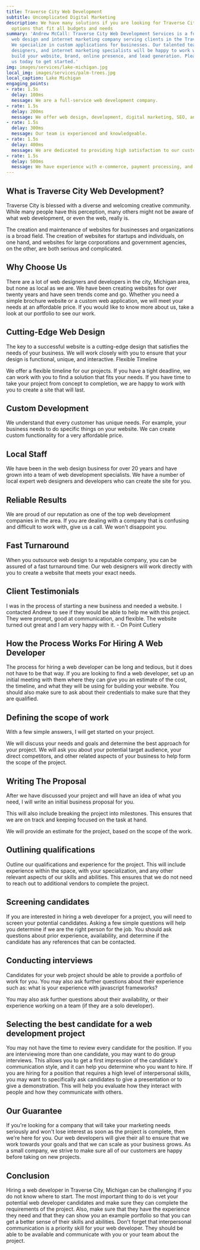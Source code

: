```yaml
---
title: Traverse City Web Development
subtitle: Uncomplicated Digital Marketing
description: We have many solutions if you are looking for Traverse City web development
  options that fit all budgets and needs
summary: 'Andrew McCall: Traverse City Web Development Services is a full service
  web design and internet marketing company serving clients in the Traverse City Michigan.
  We specialize in custom applications for businesses. Our talented team of web developers,
  designers, and internet marketing specialists will be happy to work with you to
  build your website, brand, online presence, and lead generation. Please contact
  us today to get started.'
img: images/services/lake-michigan.jpg
local_img: images/services/palm-trees.jpg
local_caption: Lake Michigan
engaging_points:
- rate: 1.5s
  delay: 100ms
  message: We are a full-service web development company.
- rate: 1.5s
  delay: 200ms
  message: We offer web design, development, digital marketing, SEO, and more.
- rate: 1.5s
  delay: 300ms
  message: Our team is experienced and knowledgeable.
- rate: 1.5s
  delay: 400ms
  message: We are dedicated to providing high satisfaction to our customers.
- rate: 1.5s
  delay: 500ms
  message: We have experience with e-commerce, payment processing, and analytics.
---
```


## What is Traverse City Web Development?

Traverse City is blessed with a diverse and welcoming creative community. While many people have this perception, many others might not be aware of what web development, or even the web, really is.


The creation and maintenance of websites for businesses and organizations is a broad field. The creation of websites for startups and individuals, on one hand, and websites for large corporations and government agencies, on the other, are both serious and complicated.


## Why Choose Us


There are a lot of web designers and developers in the city, Michigan area, but none as local as we are. We have been creating websites for over twenty years and have seen trends come and go. Whether you need a simple brochure website or a custom web application, we will meet your needs at an affordable price. If you would like to know more about us, take a look at our portfolio to see our work. 


## Cutting-Edge Web Design

The key to a successful website is a cutting-edge design that satisfies the needs of your business. We will work closely with you to ensure that your design is functional, unique, and interactive. 
Flexible Timeline

We offer a flexible timeline for our projects. If you have a tight deadline, we can work with you to find a solution that fits your needs. If you have time to take your project from concept to completion, we are happy to work with you to create a site that will last. 


## Custom Development

We understand that every customer has unique needs. For example, your business needs to do specific things on your website. We can create custom functionality for a very affordable price. 


## Local Staff

We have been in the web design business for over 20 years and have grown into a team of web development specialists. We have a number of local expert web designers and developers who can create the site for you. 


## Reliable Results

We are proud of our reputation as one of the top web development companies in the area. If you are dealing with a company that is confusing and difficult to work with, give us a call. We won't disappoint you. 


## Fast Turnaround

When you outsource web design to a reputable company, you can be assured of a fast turnaround time. Our web designers will work directly with you to create a website that meets your exact needs. 


## Client Testimonials

I was in the process of starting a new business and needed a website. I contacted Andrew to see if they would be able to help me with this project. They were prompt, good at communication, and flexible. The website turned out great and I am very happy with it. - On Point Cutlery


## How the Process Works For Hiring A Web Developer
  
The process for hiring a web developer can be long and tedious, but it does not have to be that way. If you are looking to find a web developer, set up an initial meeting with them where they can give you an estimate of the cost, the timeline, and what they will be using for building your website. You should also make sure to ask about their credentials to make sure that they are qualified.  
    
## Defining the scope of work

With a few simple answers, I will get started on your project.

We will discuss your needs and goals and determine the best approach for your project. We will ask you about your potential target audience, your direct competitors, and other related aspects of your business to help form the scope of the project.


## Writing The Proposal

After we have discussed your project and will have an idea of what you need, I will write an initial business proposal for you.

This will also include breaking the project into milestones. This ensures that we are on track and keeping focused on the task at hand. 

We will provide an estimate for the project, based on the scope of the work. 

## Outlining qualifications

Outline our qualifications and experience for the project. This will include experience within the space, with your specialization, and any other relevant aspects of our skills and abilities. This ensures that we do not need to reach out to additional vendors to complete the project. 

## Screening candidates

If you are interested in hiring a web developer for a project, you will need to screen your potential candidates. Asking a few simple questions will help you determine if we are the right person for the job. You should ask questions about prior experience, availability,
and determine if the candidate has any references that can be contacted.

## Conducting interviews

Candidates for your web project should be able to provide a portfolio of work for you. You may also ask further questions about their experience such as: what is your experience with javascript frameworks? 

You may also ask further questions about their availability, or their experience working on a team (if they are a solo developer). 

## Selecting the best candidate for a web development project

You may not have the time to review every candidate for the position. If you are interviewing more than one candidate, you may want to do group interviews. This allows you to get a first impression of the candidate's communication style, and it can help you determine who you want to hire. If you are hiring for a position that requires a high level of interpersonal skills, you may want to specifically ask candidates to give a presentation or to give a demonstration. This will help you evaluate how they interact with people and how they communicate with others. 


## Our Guarantee

If you're looking for a company that will take your marketing needs seriously and won't lose interest as soon as the project is complete, then we're here for you. Our web developers will give their all to ensure that we work towards your goals and that we can scale as your business grows. As a small company, we strive to make sure all of our customers are happy before taking on new projects.


## Conclusion

Hiring a web developer in Traverse City, Michigan can be challenging if you do not know where to start. The most important thing to do is vet your potential web developer candidates and make sure they can complete the requirements of the project. Also, make sure that they have the experience they need and that they can show you an example portfolio so that you can get a better sense of their skills and abilities. Don't forget that interpersonal communication is a priority skill for your web developer. They should be able to be available and communicate with you or your team about the project. 



